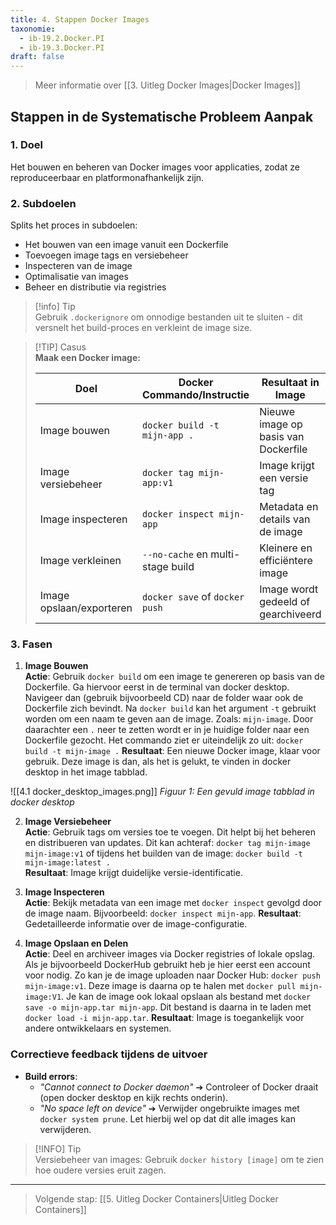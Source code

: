 ```yaml
---
title: 4. Stappen Docker Images
taxonomie:
  - ib-19.2.Docker.PI
  - ib-19.3.Docker.PI
draft: false
---
```


> Meer informatie over [[3. Uitleg Docker Images|Docker Images]]

## Stappen in de Systematische Probleem Aanpak
### 1. Doel
Het bouwen en beheren van Docker images voor applicaties, zodat ze reproduceerbaar en platformonafhankelijk zijn.

### 2. Subdoelen
Splits het proces in subdoelen:
- Het bouwen van een image vanuit een Dockerfile
- Toevoegen image tags en versiebeheer
- Inspecteren van de image
- Optimalisatie van images
- Beheer en distributie via registries

> [!info] Tip  
> Gebruik `.dockerignore` om onnodige bestanden uit te sluiten - dit versnelt het build-proces en verkleint de image size.

> [!TIP] Casus  
> **Maak een Docker image:**
> 
> |Doel|Docker Commando/Instructie|Resultaat in Image|
> |---|---|---|
> |Image bouwen|`docker build -t mijn-app .`|Nieuwe image op basis van Dockerfile|
> |Image versiebeheer|`docker tag mijn-app:v1`|Image krijgt een versie tag|
> |Image inspecteren|`docker inspect mijn-app`|Metadata en details van de image|
> |Image verkleinen|`--no-cache` en multi-stage build|Kleinere en efficiëntere image|
> |Image opslaan/exporteren|`docker save` of `docker push`|Image wordt gedeeld of gearchiveerd|

### 3. Fasen
1. **Image Bouwen**  
    **Actie**: Gebruik `docker build` om een image te genereren op basis van de Dockerfile. Ga hiervoor eerst in de terminal van docker desktop. Navigeer dan (gebruik bijvoorbeeld CD) naar de folder waar ook de Dockerfile zich bevindt. Na `docker build` kan het argument `-t` gebruikt worden om een naam te geven aan de image. Zoals: `mijn-image`. Door daarachter een `.` neer te zetten wordt er in je huidige folder naar een Dockerfile gezocht. Het commando ziet er uiteindelijk zo uit: `docker build -t mijn-image .`
	**Resultaat**: Een nieuwe Docker image, klaar voor gebruik. Deze image is dan, als het is gelukt, te vinden in docker desktop in het image tabblad. 

![[4.1 docker_desktop_images.png]]
*Figuur 1: Een gevuld image tabblad in docker desktop*
 
2. **Image Versiebeheer**  
    **Actie**: Gebruik tags om versies toe te voegen. Dit helpt bij het beheren en distribueren van updates. Dit kan achteraf: `docker tag mijn-image mijn-image:v1` of tijdens het builden van de image: `docker build -t mijn-image:latest .`  
    **Resultaat**: Image krijgt duidelijke versie-identificatie.

3. **Image Inspecteren**  
    **Actie**: Bekijk metadata van een image met `docker inspect` gevolgd door de image naam. Bijvoorbeeld: `docker inspect mijn-app`.
	**Resultaat**: Gedetailleerde informatie over de image-configuratie.

5. **Image Opslaan en Delen**  
    **Actie**: Deel en archiveer images via Docker registries of lokale opslag. Als je bijvoorbeeld DockerHub gebruikt heb je hier eerst een account voor nodig. Zo kan je de image uploaden naar Docker Hub: `docker push mijn-image:v1`. Deze image is daarna op te halen met `docker pull mijn-image:V1`. Je kan de image ook lokaal opslaan als bestand met `docker save -o mijn-app.tar mijn-app`. Dit bestand is daarna in te laden met `docker load -i mijn-app.tar`.
    **Resultaat**: Image is toegankelijk voor andere ontwikkelaars en systemen.

### Correctieve feedback tijdens de uitvoer
- **Build errors**:
    - _"Cannot connect to Docker daemon"_ ➔ Controleer of Docker draait (open docker desktop en kijk rechts onderin).
    - _"No space left on device"_ ➔ Verwijder ongebruikte images met `docker system prune`. Let hierbij wel op dat dit alle images kan verwijderen.

> [!INFO] Tip  
> Versiebeheer van images: Gebruik `docker history [image]` om te zien hoe oudere versies eruit zagen.

---

> Volgende stap: [[5. Uitleg Docker Containers|Uitleg Docker Containers]]